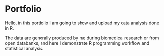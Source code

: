 # Portfolio
Hello, 
in this portfolio I am going to show and upload my data analysis done in R. 

The data are generally produced by me during biomedical research or from open databanks, and here I demonstrate R programming workflow and statistical analysis.
